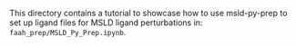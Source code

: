 This directory contains a tutorial to showcase how to use msld-py-prep to set up ligand files for MSLD ligand perturbations in:
`faah_prep/MSLD_Py_Prep.ipynb`.


